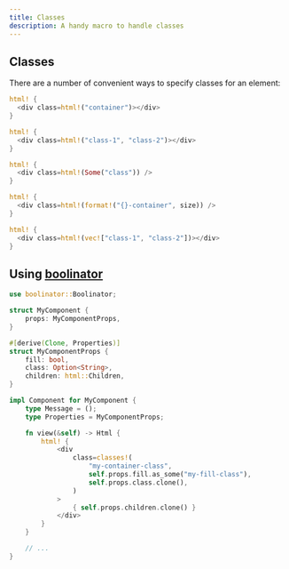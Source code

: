 ```yaml
---
title: Classes
description: A handy macro to handle classes
---
```


## Classes

There are a number of convenient ways to specify classes for an element:

<!--DOCUSAURUS_CODE_TABS-->
<!--Literal-->

```rust
html! {
  <div class=html!("container")></div>
}
```

<!--Multiple-->

```rust
html! {
  <div class=html!("class-1", "class-2")></div>
}
```

<!--Optional-->

```rust
html! {
  <div class=html!(Some("class")) />
}
```

<!--Interpolated-->

```rust
html! {
  <div class=html!(format!("{}-container", size)) />
}
```

<!--Vector-->

```rust
html! {
  <div class=html!(vec!["class-1", "class-2"])></div>
}
```

<!--END_DOCUSAURUS_CODE_TABS-->

## Using [boolinator](https://crates.io/crates/boolinator)

```rust
use boolinator::Boolinator;

struct MyComponent {
    props: MyComponentProps,
}

#[derive(Clone, Properties)]
struct MyComponentProps {
    fill: bool,
    class: Option<String>,
    children: html::Children,
}

impl Component for MyComponent {
    type Message = ();
    type Properties = MyComponentProps;

    fn view(&self) -> Html {
        html! {
            <div
                class=classes!(
                    "my-container-class",
                    self.props.fill.as_some("my-fill-class"),
                    self.props.class.clone(),
                )
            >
                { self.props.children.clone() }
            </div>
        }
    }

    // ...
}
```
